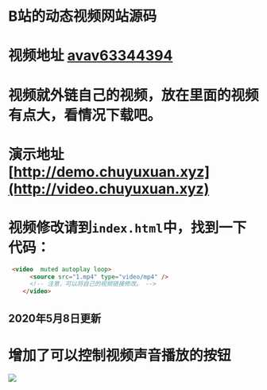# B站的动态视频网站源码
# 视频地址 [avav63344394](https://www.bilibili.com/video/av63344394)
# 视频就外链自己的视频，放在里面的视频有点大，看情况下载吧。
# 演示地址[http://demo.chuyuxuan.xyz](http://video.chuyuxuan.xyz)
# 视频修改请到`index.html`中，找到一下代码：
```html
 <video  muted autoplay loop>
      <source src="1.mp4" type="video/mp4" />
      <!-- 注意，可以将自己的视频链接修改。 -->
    </video>
```
2020年5月8日更新
----
# 增加了可以控制视频声音播放的按钮
![](https://gitee.com/chuyuxuan/tuc/raw/master/gitee/demo.jpg)